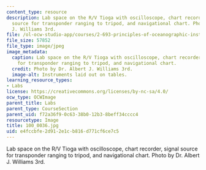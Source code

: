 ```yaml
---
content_type: resource
description: Lab space on the R/V Tioga with oscilloscope, chart recorder, signal
  source for transponder ranging to tripod, and navigational chart. Photo by Dr. Albert
  J. Williams 3rd.
file: /ol-ocw-studio-app/courses/2-693-principles-of-oceanographic-instrument-systems-sensors-and-measurements-13-998-spring-2004/e4fccbfe2d912e1cb816d771cf6ce7c5_100_0036.jpg
file_size: 57852
file_type: image/jpeg
image_metadata:
  caption: Lab space on the R/V Tioga with oscilloscope, chart recorder, signal source
    for transponder ranging to tripod, and navigational chart.
  credit: Photo by Dr. Albert J. Williams 3rd.
  image-alt: Instruments laid out on tables.
learning_resource_types:
- Labs
license: https://creativecommons.org/licenses/by-nc-sa/4.0/
ocw_type: OCWImage
parent_title: Labs
parent_type: CourseSection
parent_uid: f72a36f9-0c63-38b0-12b3-8beff34cccc4
resourcetype: Image
title: 100_0036.jpg
uid: e4fccbfe-2d91-2e1c-b816-d771cf6ce7c5
---
```

Lab space on the R/V Tioga with oscilloscope, chart recorder, signal source for transponder ranging to tripod, and navigational chart. Photo by Dr. Albert J. Williams 3rd.